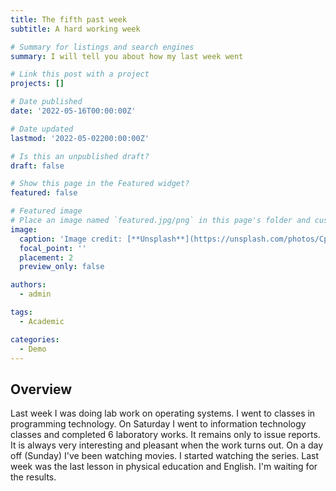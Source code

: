 ```yaml
---
title: The fifth past week
subtitle: A hard working week

# Summary for listings and search engines
summary: I will tell you about how my last week went

# Link this post with a project
projects: []

# Date published
date: '2022-05-16T00:00:00Z'

# Date updated
lastmod: '2022-05-02200:00:00Z'

# Is this an unpublished draft?
draft: false

# Show this page in the Featured widget?
featured: false

# Featured image
# Place an image named `featured.jpg/png` in this page's folder and customize its options here.
image:
  caption: 'Image credit: [**Unsplash**](https://unsplash.com/photos/CpkOjOcXdUY)'
  focal_point: ''
  placement: 2
  preview_only: false

authors:
  - admin

tags:
  - Academic

categories:
  - Demo
---
```


## Overview

Last week I was doing lab work on operating systems. I went to classes in programming technology. On Saturday I went to information technology classes and completed 6 laboratory works. It remains only to issue reports. It is always very interesting and pleasant when the work turns out. On a day off (Sunday) I've been watching movies. I started watching the series. Last week was the last lesson in physical education and English. I'm waiting for the results.
